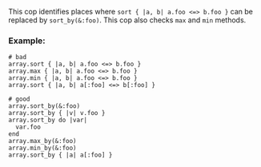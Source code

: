 This cop identifies places where `sort { |a, b| a.foo <=> b.foo }`
can be replaced by `sort_by(&:foo)`.
This cop also checks `max` and `min` methods.

### Example:
    # bad
    array.sort { |a, b| a.foo <=> b.foo }
    array.max { |a, b| a.foo <=> b.foo }
    array.min { |a, b| a.foo <=> b.foo }
    array.sort { |a, b| a[:foo] <=> b[:foo] }

    # good
    array.sort_by(&:foo)
    array.sort_by { |v| v.foo }
    array.sort_by do |var|
      var.foo
    end
    array.max_by(&:foo)
    array.min_by(&:foo)
    array.sort_by { |a| a[:foo] }